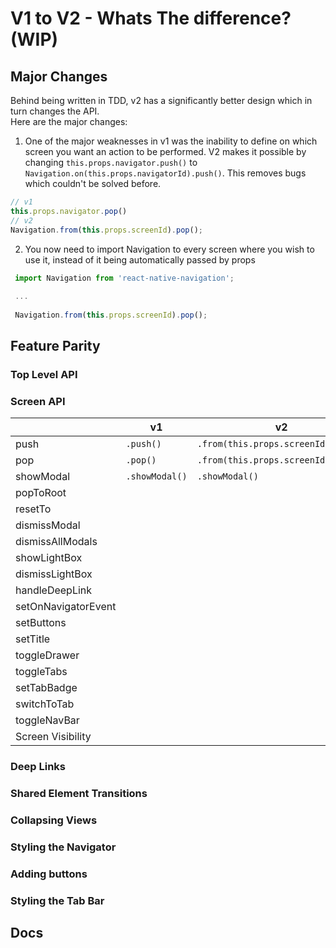 # V1 to V2 - Whats The difference? (WIP)

## Major Changes
Behind being written in TDD, v2 has a significantly better design which in turn changes the API. <br>
Here are the major changes: 


1) One of the major weaknesses in v1 was the inability to define on which screen you want an action to be performed.
  V2 makes it possible by changing `this.props.navigator.push()` to `Navigation.on(this.props.navigatorId).push()`.
  This removes bugs which couldn't be solved before. 
 ```js
 // v1
 this.props.navigator.pop()
 // v2
 Navigation.from(this.props.screenId).pop();
```

2) You now need to import Navigation to every screen where you wish to use it, instead of it being automatically passed by props
```js
 import Navigation from 'react-native-navigation';
 
 ...
 
 Navigation.from(this.props.screenId).pop();
```




## Feature Parity 
### Top Level API

### Screen API

|                     | v1     | v2         |
|---------------------|--------|------------|
| push                |  `.push()`      |    `.from(this.props.screenId).push()`        |
| pop                 |  `.pop()`      |   `.from(this.props.screenId).pop()`         |
| showModal           |  `.showModal()`      |   `.showModal()`         |
| popToRoot           |        |            |
| resetTo             |        |            |
| dismissModal        |        |            |
| dismissAllModals    |        |            |
| showLightBox        |        |            |
| dismissLightBox     |        |            |
| handleDeepLink      |        |            |
| setOnNavigatorEvent |        |            |
| setButtons          |        |            |
| setTitle            |        |            |
| toggleDrawer        |        |            |
| toggleTabs          |        |            |
| setTabBadge         |        |            |
| switchToTab         |        |            |
| toggleNavBar        |        |            |
| Screen Visibility   |        |            |

### Deep Links

### Shared Element Transitions

### Collapsing Views

### Styling the Navigator 

### Adding buttons 

### Styling the Tab Bar
## Docs
